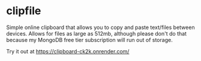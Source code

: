 # clipfile
Simple online clipboard that allows you to copy and paste text/files between devices. Allows for files as large as 512mb, although please don't do that because my MongoDB free tier subscription will run out of storage. 


Try it out at https://clipboard-ck2k.onrender.com/
